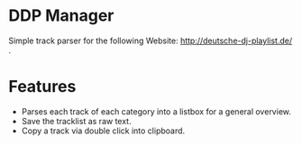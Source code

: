 # DDP Manager

Simple track parser for the following Website: http://deutsche-dj-playlist.de/ .

# Features

  - Parses each track of each category into a listbox for a general overview.
  - Save the tracklist as raw text.
  - Copy a track via double click into clipboard.